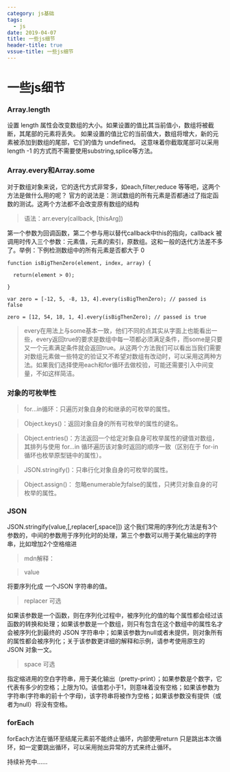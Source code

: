 ```yaml
---
category: js基础
tags:
  - js
date: 2019-04-07
title: 一些js细节
header-title: true
vssue-title: 一些js细节
---
```

# 一些js细节

### Array.length
  设置 length 属性会改变数组的大小。如果设置的值比其当前值小，数组将被截断，其尾部的元素将丢失。
  如果设置的值比它的当前值大，数组将增大，新的元素被添加到数组的尾部，它们的值为 undefined。
  这意味着你截取尾部可以采用length -1 的方式而不需要使用substring,splice等方法。

### Array.every和Array.some
  对于数组对象来说，它的迭代方式非常多，如each,filter,reduce 等等吧，这两个方法是做什么用的呢？
  官方的说法是：测试数组的所有元素是否都通过了指定函数的测试。这两个方法都不会改变原有数组的结构

>语法：arr.every(callback, [thisArg])

第一个参数为回调函数，第二个参与用以替代callback中this的指向，callback 被调用时传入三个参数：元素值，元素的索引，原数组。这和一般的迭代方法差不多了。举例：下例检测数组中的所有元素是否都大于 0

```
function isBigThenZero(element, index, array) {

  return(element > 0);

}

var zero = [-12, 5, -8, 13, 4].every(isBigThenZero); // passed is false

zero = [12, 54, 18, 1, 4].every(isBigThenZero); // passed is true
```
>every在用法上与some基本一致，他们不同的点其实从字面上也能看出一些，every返回true的要求是数组中每一项都必须满足条件，而some是只要又一个元素满足条件就会返回true。从这两个方法我们可以看出当我们需要对数组元素做一些特定的验证又不希望对数组有改动时，可以采用这两种方法。如果我们选择使用each和for循环去做校验，可能还需要引入中间变量，不如这样简洁。

### 对象的可枚举性
>for...in循环：只遍历对象自身的和继承的可枚举的属性。

>Object.keys()：返回对象自身的所有可枚举的属性的键名。

>Object.entries()：方法返回一个给定对象自身可枚举属性的键值对数组，其排列与使用 for...in 循环遍历该对象时返回的顺序一致（区别在于 for-in 循环也枚举原型链中的属性）。

>JSON.stringify()：只串行化对象自身的可枚举的属性。

>Object.assign()： 忽略enumerable为false的属性，只拷贝对象自身的可枚举的属性。

### JSON
JSON.stringify(value,[,replacer[,space]]) 这个我们常用的序列化方法是有3个参数的，中间的参数用于序列化时的处理，第三个参数可以用于美化输出的字符串，比如增加2个空格缩进

>mdn解释：

>value

将要序列化成 一个JSON 字符串的值。

>replacer 可选

如果该参数是一个函数，则在序列化过程中，被序列化的值的每个属性都会经过该函数的转换和处理；如果该参数是一个数组，则只有包含在这个数组中的属性名才会被序列化到最终的 JSON 字符串中；如果该参数为null或者未提供，则对象所有的属性都会被序列化；关于该参数更详细的解释和示例，请参考使用原生的 JSON 对象一文。

>space 可选

指定缩进用的空白字符串，用于美化输出（pretty-print）；如果参数是个数字，它代表有多少的空格；上限为10。该值若小于1，则意味着没有空格；如果该参数为字符串(字符串的前十个字母)，该字符串将被作为空格；如果该参数没有提供（或者为null）将没有空格。

### forEach
forEach方法在循环至结尾元素前不能终止循环，内部使用return 只是跳出本次循环，如一定要跳出循环，可以采用抛出异常的方式来终止循环。

持续补充中......

